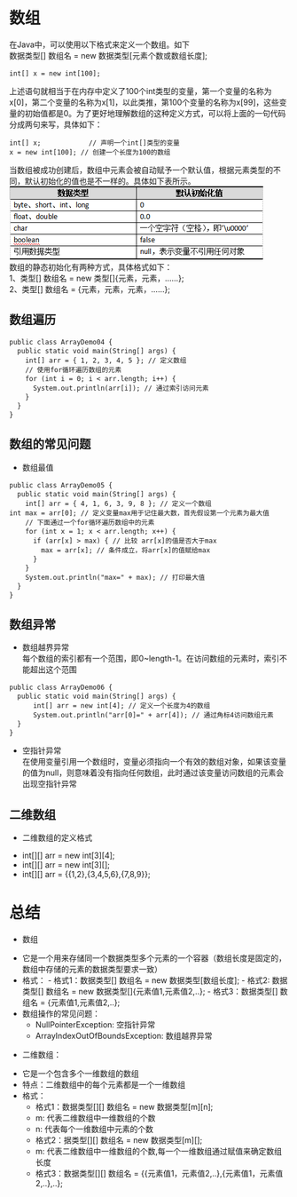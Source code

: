# 数组
  在Java中，可以使用以下格式来定义一个数组。如下  
  数据类型[] 数组名 = new 数据类型[元素个数或数组长度];  
  ```
  int[] x = new int[100];
  ```  
  上述语句就相当于在内存中定义了100个int类型的变量，第一个变量的名称为x[0]，第二个变量的名称为x[1]，以此类推，第100个变量的名称为x[99]，这些变量的初始值都是0。为了更好地理解数组的这种定义方式，可以将上面的一句代码分成两句来写，具体如下：  
  ```
  int[] x;	          // 声明一个int[]类型的变量
  x = new int[100];	// 创建一个长度为100的数组
  ```  
  当数组被成功创建后，数组中元素会被自动赋予一个默认值，根据元素类型的不同，默认初始化的值也是不一样的。具体如下表所示。  
  ![text](img/doc0401.png?raw=true)  
  数组的静态初始化有两种方式，具体格式如下：  
  1、类型[] 数组名 = new 类型[]{元素，元素，……};  
  2、类型[] 数组名 = {元素，元素，元素，……};  
## 数组遍历
  ```
  public class ArrayDemo04 {
    public static void main(String[] args) {
      int[] arr = { 1, 2, 3, 4, 5 }; // 定义数组
      // 使用for循环遍历数组的元素
      for (int i = 0; i < arr.length; i++) {
        System.out.println(arr[i]); // 通过索引访问元素
      }
    }
  }
  ```
## 数组的常见问题
  * 数组最值  
  ```
  public class ArrayDemo05 {
    public static void main(String[] args) {
      int[] arr = { 4, 1, 6, 3, 9, 8 }; // 定义一个数组
  int max = arr[0]; // 定义变量max用于记住最大数，首先假设第一个元素为最大值
      // 下面通过一个for循环遍历数组中的元素
      for (int x = 1; x < arr.length; x++) {
        if (arr[x] > max) { // 比较 arr[x]的值是否大于max
          max = arr[x]; // 条件成立，将arr[x]的值赋给max
        }
      }
      System.out.println("max=" + max); // 打印最大值
    }
  }
  ```  
## 数组异常
  * 数组越界异常  
  每个数组的索引都有一个范围，即0~length-1。在访问数组的元素时，索引不能超出这个范围  
  ```
  public class ArrayDemo06 {
  	public static void main(String[] args) {
  		int[] arr = new int[4]; // 定义一个长度为4的数组
  		System.out.println("arr[0]=" + arr[4]); // 通过角标4访问数组元素
  	}
  }
  ``` 
  * 空指针异常  
  在使用变量引用一个数组时，变量必须指向一个有效的数组对象，如果该变量的值为null，则意味着没有指向任何数组，此时通过该变量访问数组的元素会出现空指针异常  
## 二维数组
  * 二维数组的定义格式  
   + int[][] arr = new int[3][4];
   + int[][] arr = new int[3][];
   + int[][] arr = {{1,2},{3,4,5,6},{7,8,9}};
# 总结
  * 数组
  + 它是一个用来存储同一个数据类型多个元素的一个容器（数组长度是固定的，数组中存储的元素的数据类型要求一致）
  + 格式：
		- 格式1：数据类型[] 数组名 = new 数据类型[数组长度];
		- 格式2: 数据类型[] 数组名 = new 数据类型[]{元素值1,元素值2,..};
		- 格式3：数据类型[] 数组名 = {元素值1,元素值2,..};
  + 数组操作的常见问题：
    - NullPointerException: 空指针异常
    - ArrayIndexOutOfBoundsException: 数组越界异常
  * 二维数组：
  + 它是一个包含多个一维数组的数组
  + 特点：二维数组中的每个元素都是一个一维数组
  + 格式：
    - 格式1：数据类型[][] 数组名 = new 数据类型[m][n];
    - m: 代表二维数组中一维数组的个数
    - n: 代表每个一维数组中元素的个数
    - 格式2：据类型[][] 数组名 = new 数据类型[m][];	
    -	m: 代表二维数组中一维数组的个数,每一个一维数组通过赋值来确定数组长度
    - 格式3：数据类型[][] 数组名 = {{元素值1，元素值2,..},{元素值1，元素值2,..},..};